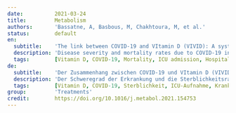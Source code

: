 ```yaml
---
date:          2021-03-24
title:         Metabolism
authors:       'Bassatne, A, Basbous, M, Chakhtoura, M, et al.'
status:        default
en:
  subtitle:    'The link between COVID-19 and VItamin D (VIVID): A systematic review and meta-analysis'
  description: 'Disease severity and mortality rates due to COVID-19 infection are greater in the elderly and chronically ill patients, populations at high risk for vitamin D deficiency. Vitamin D plays an important role in immune function and inflammation. This systematic review and meta-analysis assesses the impact of vitamin D status and supplementation on COVID-19 related mortality and health outcomes. We searched four databases until December 18th 2020, and trial registries until January 20th 2021. Two reviewers screened the studies, collected data, assessed the risk of bias, and graded the evidence for each outcome across studies, independently and in duplicate. Pre-specified outcomes of interest were mortality, ICU admission, invasive and non-invasive ventilation, hospitalization, time of hospital stay, disease severity and SARS-CoV-2 positivity. We only included data from peer-reviewed articles in our primary analyses. We identified 31 peer-reviewed observational studies. In our primary analysis, there was a positive trend between serum 25(OH)D level <20 ng/ml and an increased risk of mortality, ICU admission, invasive ventilation, non-invasive ventilation or SARS-CoV-2 positivity. However, these associations were not statistically significant. Mean 25(OH)D levels was 5.9 ng/ml (95% CI [-9.5, -2.3]) significantly lower in COVID-19 positive, compared to negative patients. The certainty of the evidence was very low. We identified 32 clinical trial protocols, but only three have published results to-date. The trials administer vitamin D doses of 357 to 60,000 IU/day, from one week to 12 months. Eight megatrials investigate the efficacy of vitamin D in outpatient populations. A pilot trial revealed a significant decrease in ICU admission with calcifediol, compared to placebo (OR = 0.003), but the certainty of the evidence was unclear. Another small trial showed that supplementation with cholecalciferol, 60,000 IU/day, decreased fibrinogen levels, but did not have an effect on D-dimer, procalcitonin and CRP levels, compared to placebo. The third trial did not find any effect of vitamin D supplementation on COVID-19 related health outcomes. While the available evidence to-date, from largely poor-quality observational studies, may be viewed as showing a trend for an association between low serum 25(OH)D levels and COVID-19 related health outcomes, this relationship was not found to be statistically significant. Calcifediol supplementation may have a protective effect on COVID-19 related ICU admissions. The current use of high doses of vitamin D in COVID-19 patients is not based on solid evidence. It awaits results from ongoing trials to determine the efficacy, desirable doses, and safety, of vitamin D supplementation to prevent and treat COVID-19 related health outcomes.'
  tags:        [Vitamin D, COVID-19, Mortality, ICU admission, Hospitalization]
de:
  subtitle:    'Der Zusammenhang zwischen COVID-19 und VItamin D (VIVID): Eine systematische Überprüfung und Meta-Analyse'
  description: 'Der Schweregrad der Erkrankung und die Sterblichkeitsrate aufgrund einer COVID-19-Infektion sind bei älteren und chronisch kranken Patienten höher, also bei Bevölkerungsgruppen mit einem hohen Risiko für Vitamin-D-Mangel. Vitamin D spielt eine wichtige Rolle bei der Immunfunktion und bei Entzündungen. In dieser systematischen Übersichtsarbeit und Meta-Analyse werden die Auswirkungen des Vitamin-D-Status und der Vitamin-D-Supplementierung auf die COVID-19-bedingte Sterblichkeit und die gesundheitlichen Folgen untersucht. Wir haben bis zum 18. Dezember 2020 in vier Datenbanken und bis zum 20. Januar 2021 in Studienregistern recherchiert. Zwei Gutachter überprüften die Studien, sammelten Daten, bewerteten das Risiko einer Verzerrung und stuften die Evidenz für jedes Ergebnis in allen Studien unabhängig voneinander und in zweifacher Ausfertigung ein. Vorgegebene Endpunkte von Interesse waren Sterblichkeit, Aufnahme auf der Intensivstation, invasive und nicht-invasive Beatmung, Krankenhausaufenthalt, Dauer des Krankenhausaufenthalts, Schwere der Erkrankung und SARS-CoV-2-Positivität. Wir haben nur Daten aus von Experten begutachteten Artikeln in unsere primären Analysen einbezogen. Wir identifizierten 31 von Experten begutachtete Beobachtungsstudien. In unserer Primäranalyse zeigte sich ein positiver Trend zwischen einem Serum-25(OH)D-Spiegel <20 ng/ml und einem erhöhten Risiko für Mortalität, Aufnahme auf der Intensivstation, invasive Beatmung, nicht-invasive Beatmung oder SARS-CoV-2-Positivität. Diese Zusammenhänge waren jedoch statistisch nicht signifikant. Der durchschnittliche 25(OH)D-Spiegel war bei COVID-19-positiven Patienten um 5,9 ng/ml und signifikant niedriger als bei negativen Patienten. Die Sicherheit der Beweise war sehr gering. Wir haben 32 klinische Studienprotokolle identifiziert, aber nur drei haben bisher Ergebnisse veröffentlicht. In den Studien werden Vitamin-D-Dosen von 357 bis 60.000 IE/Tag über einen Zeitraum von einer Woche bis 12 Monaten verabreicht. Acht Megastudien untersuchten die Wirksamkeit von Vitamin D in ambulanten Patientengruppen. Eine Pilotstudie ergab einen signifikanten Rückgang der Einweisungen in die Intensivstation unter Calcifediol im Vergleich zu Placebo, aber die Sicherheit der Beweise war unklar. Eine weitere kleine Studie zeigte, dass eine Supplementierung mit Cholecalciferol, 60.000 IE/Tag, im Vergleich zu Placebo die Fibrinogenwerte senkte, aber keine Auswirkungen auf die D-Dimer-, Procalcitonin- und CRP-Werte hatte. In der dritten Studie wurde keine Wirkung einer Vitamin-D-Supplementierung auf die mit COVID-19 verbundenen Gesundheitsergebnisse festgestellt. Die bisher vorliegenden Erkenntnisse aus überwiegend qualitativ minderwertigen Beobachtungsstudien lassen zwar einen Trend für einen Zusammenhang zwischen niedrigen 25(OH)D-Serumspiegeln und COVID-19-bezogenen Gesundheitszuständen erkennen, dieser Zusammenhang ist jedoch statistisch nicht signifikant. Eine Calcifediol-Supplementierung könnte eine schützende Wirkung auf COVID-19-bedingte Aufnahmen in die Intensivstation haben. Der derzeitige Einsatz von hochdosiertem Vitamin D bei COVID-19-Patienten beruht nicht auf soliden Erkenntnissen. Die Ergebnisse laufender Studien zur Bestimmung der Wirksamkeit, der wünschenswerten Dosierung und der Sicherheit einer Vitamin-D-Supplementierung zur Vorbeugung und Behandlung von COVID-19-bedingten gesundheitlichen Folgen stehen noch aus.' 
  tags:        [Vitamin D, COVID-19, Sterblichkeit, ICU-Aufnahme, Krankenhausaufenthalt]
group:         'Treatments'
credit:        https://doi.org/10.1016/j.metabol.2021.154753
---
```

